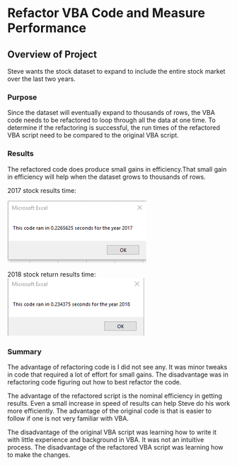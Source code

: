 # Refactor VBA Code and Measure Performance

## Overview of Project

Steve wants the stock dataset to expand to include the entire stock market over the last two years. 

### Purpose

Since the dataset will eventually expand to thousands of rows, the VBA code needs to be refactored to loop through all the data at one time. 
To determine if the refactoring is successful, the run times of the refactored VBA script need to be compared to the original VBA script.


### Results

The refactored code does produce small gains in efficiency.That small gain in efficiency will help when the dataset grows to thousands of rows.

2017 stock results time:

![alt text](https://github.com/sarifrey/stock_analysis/blob/main/Resources/VBA_Challenge_2017.png)


2018 stock return results time:
![alt text](https://github.com/sarifrey/stock_analysis/blob/main/Resources/VBA_Challenge_2018.png)


### Summary

The advantage of refactoring code is I did not see any. It was minor tweaks in code that required a lot of effort for small gains.
The disadvantage was in refactoring code figuring out how to best refactor the code.

The advantage of the refactored script is the nominal efficiency in getting results. Even a small increase in speed of results can help Steve do his work more efficiently. 
The advantage of the original code is that is easier to follow if one is not very familiar with VBA.

The disadvantage of the original VBA script was learning how to write it with little experience and background in VBA. It was not an intuitive process. 
The disadvantage of the refactored VBA script was learning how to make the changes.
